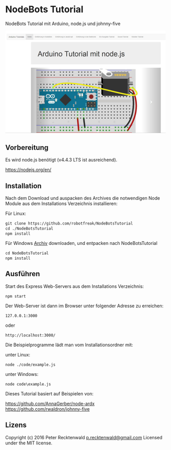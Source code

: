 # NodeBots Tutorial 
NodeBots Tutorial mit Arduino, node.js und johnny-five

![Screenshot](public/images/web-server-screenshot.jpg "Screenshot")

## Vorbereitung

Es wird node.js benötigt (v4.4.3 LTS ist ausreichend).

https://nodejs.org/en/


## Installation

Nach dem Download und auspacken des Archives die notwendigen Node Module aus dem Installations Verzeichnis installieren:

Für Linux:

```
git clone https://github.com/robotfreak/NodeBotsTutorial
cd ./NodeBotsTutorial
npm install
```

Für Windows [Archiv](https://github.com/robotfreak/NodeBots-Tutorial/archive/master.zip) downloaden, und entpacken nach NodeBotsTutorial

```
cd NodeBotsTutorial
npm install
```

## Ausführen

Start des Express Web-Servers aus dem Installations Verzeichnis:

```
npm start
```

Der Web-Server ist dann im Browser unter folgender Adresse zu erreichen:

```
127.0.0.1:3000
```
oder

```
http://localhost:3000/
```

Die Beispielprogramme lädt man vom Installationsordner mit:

unter Linux:
```
node ./code/example.js
```

unter Windows:
```
node code\example.js
```

Dieses Tutorial basiert auf Beispielen von:

https://github.com/AnnaGerber/node-ardx
https://github.com/rwaldron/johnny-five

## Lizens

Copyright (c) 2016 Peter Recktenwald p.recktenwald@gmail.com Licensed under the MIT license.
